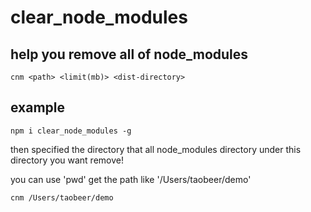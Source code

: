 # clear_node_modules

## help you remove all of node_modules

```
cnm <path> <limit(mb)> <dist-directory>
```

## example

```
npm i clear_node_modules -g
```

then specified the directory that all node_modules directory under this directory you want remove!

you can use 'pwd' get the path like '/Users/taobeer/demo'

```
cnm /Users/taobeer/demo
```
